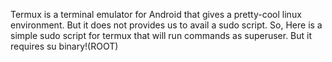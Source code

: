Termux is a terminal emulator for Android that 
gives a pretty-cool linux environment. But it
 does not provides us to avail a sudo script. 
So, Here is a simple sudo script for termux 
that will run commands as superuser. But it
requires su binary!(ROOT)

